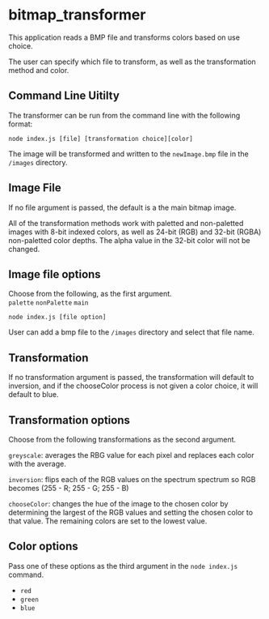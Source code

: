 # bitmap_transformer
This application reads a BMP file and transforms colors based on use choice.

The user can specify which file to transform, as well as the transformation method and color.

## Command Line Uitilty
The transformer can be run from the command line with the following format:
```
node index.js [file] [transformation choice][color]
```
The image will be transformed and written to the `newImage.bmp` file in the `/images` directory.

## Image File
If no file argument is passed, the default is a the main bitmap image.

All of the transformation methods work with paletted and non-paletted images with 8-bit indexed colors, as well as 24-bit (RGB) and 32-bit (RGBA) non-paletted color depths. The alpha value in the 32-bit color will not be changed.

## Image file options
Choose from the following, as the first argument.  
`palette`
`nonPalette`
`main`

```
node index.js [file option]
```
User can add a bmp file to the `/images` directory and select that file name.

## Transformation
If no transformation argument is passed, the transformation will default to inversion, and if the chooseColor process is not given a color choice, it will default to blue.

## Transformation options
Choose from the following transformations as the second argument.

`greyscale`: averages the RBG value for each pixel and replaces each color with the average.

`inversion`: flips each of the RGB values on the spectrum spectrum so RGB becomes (255 - R; 255 - G; 255 - B)

`chooseColor`: changes the hue of the image to the chosen color by determining the largest of the RGB values and setting the chosen color to that value. The remaining colors are set to the lowest value.

## Color options
Pass one of these options as the third argument in the `node index.js` command.
  * `red`
  * `green`
  * `blue`
